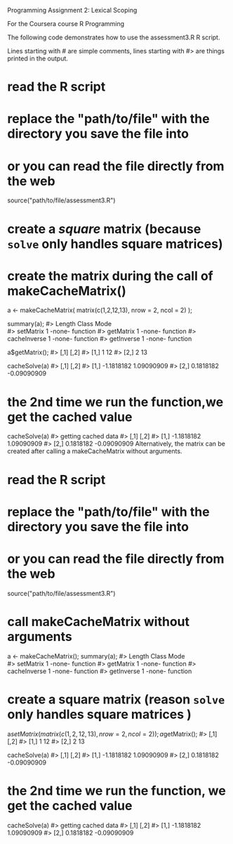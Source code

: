Programming Assignment 2: Lexical Scoping

For the Coursera course R Programming

The following code demonstrates how to use the assessment3.R R script.

Lines starting with # are simple comments, lines starting with #> are things printed in the output.

# read the R script
# replace the "path/to/file" with the directory you save the file into
# or you can read the file directly from the web
source("path/to/file/assessment3.R")

# create a *square* matrix (because `solve` only handles square matrices)
# create the matrix during the call of makeCacheMatrix()
a <- makeCacheMatrix( matrix(c(1,2,12,13), nrow = 2, ncol = 2) );

summary(a);
#>              Length Class  Mode    
#> setMatrix    1      -none- function
#> getMatrix    1      -none- function
#> cacheInverse 1      -none- function
#> getInverse   1      -none- function

a$getMatrix();
#>      [,1] [,2]
#> [1,]    1   12
#> [2,]    2   13

cacheSolve(a)
#> [,1]        [,2]
#> [1,] -1.1818182  1.09090909
#> [2,]  0.1818182 -0.09090909

# the 2nd time we run the function,we get the cached value
cacheSolve(a)
#> getting cached data
#> [,1]        [,2]
#> [1,] -1.1818182  1.09090909
#> [2,]  0.1818182 -0.09090909
Alternatively, the matrix can be created after calling a makeCacheMatrix without arguments.

# read the R script
# replace the "path/to/file" with the directory you save the file into
# or you can read the file directly from the web
source("path/to/file/assessment3.R")

# call makeCacheMatrix without arguments
a <- makeCacheMatrix();
summary(a);
#>              Length Class  Mode    
#> setMatrix    1      -none- function
#> getMatrix    1      -none- function
#> cacheInverse 1      -none- function
#> getInverse   1      -none- function

# create a square matrix (reason `solve` only handles square matrices )
a$setMatrix( matrix(c(1,2,12,13), nrow = 2, ncol = 2) );
a$getMatrix();
#>      [,1] [,2]
#> [1,]    1   12
#> [2,]    2   13

cacheSolve(a)
#> [,1]        [,2]
#> [1,] -1.1818182  1.09090909
#> [2,]  0.1818182 -0.09090909

# the 2nd time we run the function, we get the cached value
cacheSolve(a)
#> getting cached data
#> [,1]        [,2]
#> [1,] -1.1818182  1.09090909
#> [2,]  0.1818182 -0.09090909

